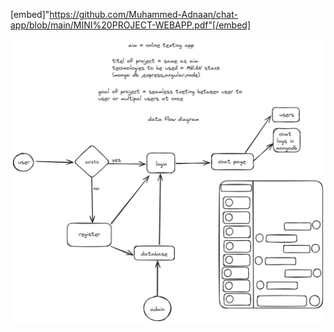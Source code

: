[embed]"https://github.com/Muhammed-Adnaan/chat-app/blob/main/MINI%20PROJECT-WEBAPP.pdf"[/embed]

<p align = "center">
  <img src="./readmeRef/Data flow diagram.png" title="dfd">
</p>
